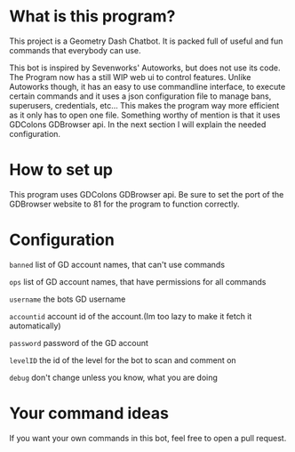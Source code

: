 

# What is this program?
This project is a Geometry Dash Chatbot. It is packed full of useful and fun commands that everybody can use.

This bot is inspired by Sevenworks' Autoworks, but does not use its code.
The Program now has a still WIP web ui to control features.
Unlike Autoworks though, it has an easy to use commandline interface, to execute certain commands and it uses a json configuration file to manage bans, superusers, credentials, etc...
This makes the program way more efficient as it only has to open one file.
Something worthy of mention is that it uses GDColons GDBrowser api. In the next section I will explain the needed configuration.

# How to set up
This program uses GDColons GDBrowser api.
Be sure to set the port of the GDBrowser website to 81 for the program to function correctly.

# Configuration
`banned` list of GD account names, that can't use commands

`ops` list of GD account names, that have permissions for all commands

`username` the bots GD username

`accountid` account id of the account.(Im too lazy to make it fetch it automatically)

`password` password of the GD account

`levelID` the id of the level for the bot to scan and comment on

`debug` don't change unless you know, what you are doing

# Your command ideas
If you want your own commands in this bot, feel free to open a pull request.
